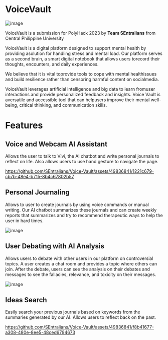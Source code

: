 # VoiceVault

![image](https://github.com/SEntralians/Voice-Vault/assets/49836841/ccca203e-1c97-4697-95c6-3a1bd4c1dbbe)


VoiceVault is a submission for PolyHack 2023 by **Team SEntralians** from Central Philippine University

VoiceVault is a digital platform designed to support mental health by providing asolution for handling stress and mental load. Our platform serves as a second brain, a smart digital notebook that allows users torecord their thoughts, encounters, and daily experiences.

We believe that it is vital toprovide tools to cope with mental healthissues and build resilience rather than censoring harmful content on socialmedia.

VoiceVault leverages artificial intelligence and big data to learn fromuser interactions and provide personalized feedback and insights. Voice Vault is aversatile and accessible tool that can helpusers improve their mental well-being, critical thinking, and communication skills.

# Features

## Voice and Webcam AI Assistant

Allows the user to talk to Vivi, the AI chatbot and write personal journals to reflect on life. Also allows users to use hand gesture to navigate the page.

https://github.com/SEntralians/Voice-Vault/assets/49836841/1221c679-cb7b-48e4-b715-8b4c67802b57


## Personal Journaling

Allows to user to create journals by using voice commands or manual writing. Our AI chatbot summarizes these journals and can create weekly reports that summarizes and try to recommend therapeutic ways to help the user in hard times.

![image](https://github.com/SEntralians/Voice-Vault/assets/49836841/27af262c-19be-44b9-81e7-80ceed2c361f)


## User Debating with AI Analysis

Allows users to debate with other users in our platform on controversial topics. A user creates a chat room and provides a topic where others can join. After the debate, users can see the analysis on their debates and messages to see the fallacies, relevance, and toxicity on their messages. 

![image](https://github.com/SEntralians/Voice-Vault/assets/49836841/7d5de344-0dea-406b-9068-9a091348bb49)


## Ideas Search

Easily search your previous journals based on keywords from the summaries generated by our AI. Allows users to reflect back on the past. 


https://github.com/SEntralians/Voice-Vault/assets/49836841/f8b41677-a308-480e-8ee5-48ced6794673

